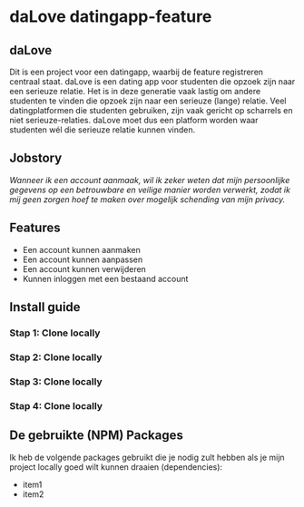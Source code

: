 # daLove datingapp-feature

## daLove
Dit is een project voor een datingapp, waarbij de feature registreren centraal staat. daLove is een dating app voor studenten die opzoek zijn naar een serieuze relatie. Het is in deze generatie vaak lastig om andere studenten te vinden die opzoek zijn naar een serieuze (lange) relatie. Veel datingplatformen die studenten gebruiken, zijn vaak gericht op scharrels en niet serieuze-relaties. daLove moet dus een platform worden waar studenten wél die serieuze relatie kunnen vinden.


## Jobstory
_Wanneer ik een account aanmaak, wil ik zeker weten dat mijn persoonlijke gegevens op een betrouwbare en veilige manier worden verwerkt, zodat ik mij geen zorgen hoef te maken over mogelijk schending van mijn privacy._

## Features

* Een account kunnen aanmaken
* Een account kunnen aanpassen
* Een account kunnen verwijderen
* Kunnen inloggen met een bestaand account

## Install guide
### Stap 1: Clone locally
### Stap 2: Clone locally
### Stap 3: Clone locally
### Stap 4: Clone locally


## De gebruikte (NPM) Packages
Ik heb de volgende packages gebruikt die je nodig zult hebben als je mijn project locally goed wilt kunnen draaien (dependencies):

* item1
* item2

